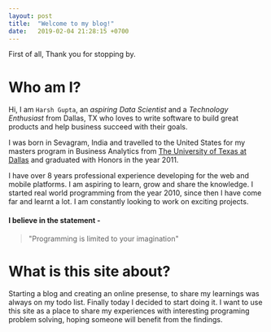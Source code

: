 ```yaml
---
layout: post
title:  "Welcome to my blog!"
date:   2019-02-04 21:28:15 +0700
---
```

First of all, Thank you for stopping by.

# Who am I?
Hi, I am `Harsh Gupta`, an *aspiring Data Scientist* and a *Technology Enthusiast* from Dallas, TX who loves to write software to build great products
and help business succeed with their goals. 

I was born in Sevagram, India and travelled to the United States for my masters program in Business Analytics from [The University of Texas at Dallas][utd] and graduated with Honors in the year 2011.

I have over 8 years professional experience developing for the web and mobile platforms. I am aspiring to learn, grow and share the knowledge. I started real world programming from the year 2010, since then I have come far and learnt a lot. I am constantly looking to work on exciting projects.

#### I believe in the statement -
> "Programming is limited to your imagination"


# What is this site about?
Starting a blog and creating an online presense, to share my learnings was always on my todo list. Finally today I decided to start doing it.
I want to use this site as a place to share my experiences with interesting programing problem solving, hoping someone will benefit from the findings.

[utd]:  http://www.csuchico.edu/